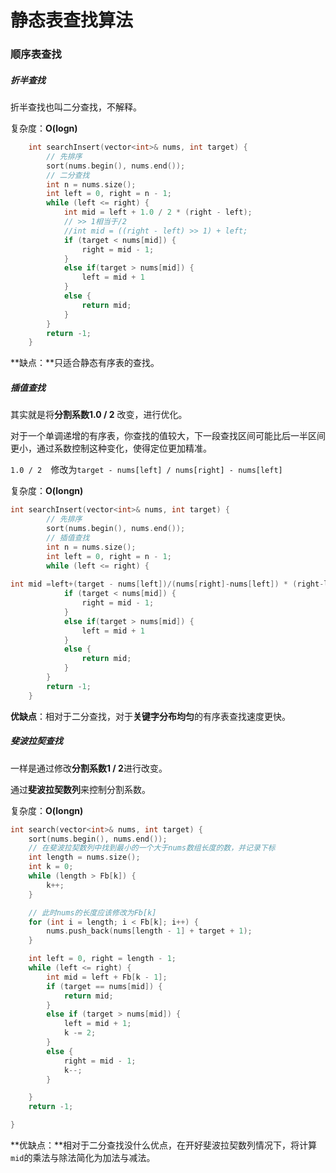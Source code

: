 # 静态表查找算法

### 顺序表查找

##### 折半查找

折半查找也叫二分查找，不解释。

复杂度：**O(logn)**

```c++
	int searchInsert(vector<int>& nums, int target) {
        // 先排序
        sort(nums.begin(), nums.end());
        // 二分查找
        int n = nums.size();
        int left = 0, right = n - 1;
        while (left <= right) {
            int mid = left + 1.0 / 2 * (right - left);
            // >> 1相当于/2
            //int mid = ((right - left) >> 1) + left;
            if (target < nums[mid]) {
                right = mid - 1;
            } 
            else if(target > nums[mid]) {
                left = mid + 1
            }
            else {
                return mid;
            }
        }
        return -1;
    }
```

**缺点：**只适合静态有序表的查找。



##### 插值查找

其实就是将**分割系数1.0 / 2** 改变，进行优化。

对于一个单调递增的有序表，你查找的值较大，下一段查找区间可能比后一半区间更小，通过系数控制这种变化，使得定位更加精准。

`1.0 / 2  `修改为`target - nums[left] / nums[right] - nums[left] `

复杂度：**O(longn)**

```c++
int searchInsert(vector<int>& nums, int target) {
        // 先排序
        sort(nums.begin(), nums.end());
        // 插值查找
        int n = nums.size();
        int left = 0, right = n - 1;
        while (left <= right) {
            
int mid =left+(target - nums[left])/(nums[right]-nums[left]) * (right-left);
            if (target < nums[mid]) {
                right = mid - 1;
            } 
            else if(target > nums[mid]) {
                left = mid + 1
            }
            else {
                return mid;
            }
        }
        return -1;
    }
```

**优缺点**：相对于二分查找，对于**关键字分布均匀**的有序表查找速度更快。



##### 斐波拉契查找

一样是通过修改**分割系数1 / 2**进行改变。

通过**斐波拉契数列**来控制分割系数。

复杂度：**O(longn)**

```c++
int search(vector<int>& nums, int target) {
    sort(nums.begin(), nums.end());
	// 在斐波拉契数列中找到最小的一个大于nums数组长度的数，并记录下标
	int length = nums.size();
	int k = 0;
	while (length > Fb[k]) {
		k++;
	}

	// 此时nums的长度应该修改为Fb[k]
	for (int i = length; i < Fb[k]; i++) {
		nums.push_back(nums[length - 1] + target + 1);
	}

	int left = 0, right = length - 1;
	while (left <= right) {
		int mid = left + Fb[k - 1];
		if (target == nums[mid]) {
			return mid;
		}
		else if (target > nums[mid]) {
			left = mid + 1;
			k -= 2;
		}
		else {
			right = mid - 1;
			k--;
		}

	}
	return -1;

}
```

**优缺点：**相对于二分查找没什么优点，在开好斐波拉契数列情况下，将计算`mid`的乘法与除法简化为加法与减法。